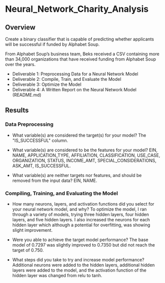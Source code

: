 # Neural_Network_Charity_Analysis

## Overview

Create a binary classifier that is capable of predicting whether applicants will be successful if funded by Alphabet Soup.

From Alphabet Soup’s business team, Beks received a CSV containing more than 34,000 organizations that have received funding from Alphabet Soup over the years.

- Deliverable 1: Preprocessing Data for a Neural Network Model
- Deliverable 2: Compile, Train, and Evaluate the Model
- Deliverable 3: Optimize the Model
- Deliverable 4: A Written Report on the Neural Network Model (README.md)

## Results

### Data Preprocessing
- What variable(s) are considered the target(s) for your model?
The "IS_SUCCESSFUL" column.

- What variable(s) are considered to be the features for your model?
EIN, NAME, APPLICATION_TYPE, AFFILIATION, CLASSIFICATION, USE_CASE, ORGANIZATION, STATUS, INCOME_AMT, SPECIAL_CONSIDERATIONS, ASK_AMT, IS_SUCCESSFUL.

- What variable(s) are neither targets nor features, and should be removed from the input data?
EIN, NAME.

### Compiling, Training, and Evaluating the Model
- How many neurons, layers, and activation functions did you select for your neural network model, and why?
To optimize the model, I ran through a variety of models, trying three hidden layers, four hidden layers, and five hidden layers. I also increased the neurons for each hidden layer which although a potential for overfitting, was showing slight improvement. 

- Were you able to achieve the target model performance?
The base model of 0.7297 was slightly improved to 0.7350 but did not reach the target of 0.750.

- What steps did you take to try and increase model performance?
Additional neurons were added to the hidden layers, additional hidden layers were added to the model, and the activation function of the hidden layer was changed from relu to tanh. 
